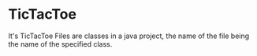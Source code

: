 # TicTacToe
It's TicTacToe
Files are classes in a java project, the name of the file being the name of the specified class.

